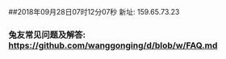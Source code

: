 ##2018年09月28日07时12分07秒 新址: 159.65.73.23
### 兔友常见问题及解答: https://github.com/wanggonging/d/blob/w/FAQ.md
